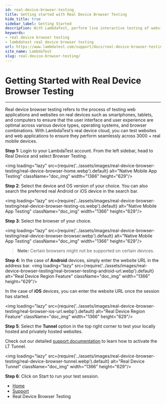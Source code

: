 ```yaml
---
id: real-device-browser-testing
title: Getting started with Real Device Browser Testing
hide_title: true
sidebar_label: Getting Started
description: With LambdaTest, perform live interactive testing of websites and web applications on real Android and iOS devices to ensure seamless user experience.
keywords:
- real device browser testing 
- lambdatest real device browser testing 
url: https://www.lambdatest.com/support/docs/real-device-browser-testing/
site_name: LambdaTest
slug: real-device-browser-testing/
---
```


<script type="application/ld+json"
      dangerouslySetInnerHTML={{ __html: JSON.stringify({
       "@context": "https://schema.org",
        "@type": "BreadcrumbList",
        "itemListElement": [{
          "@type": "ListItem",
          "position": 1,
          "name": "LambdaTest",
          "item": "https://www.lambdatest.com"
        },{
          "@type": "ListItem",
          "position": 2,
          "name": "Support",
          "item": "https://www.lambdatest.com/support/docs/"
        },{
          "@type": "ListItem",
          "position": 3,
          "name": "Native Mobile Browser Testing",
          "item": "https://www.lambdatest.com/support/docs/real-device-browser-testing/"
        }]
      })
    }}
></script>

# Getting Started with Real Device Browser Testing
***

Real device browser testing refers to the process of testing web applications and websites on real devices such as smartphones, tablets, and computers to ensure that the user interface and user experience are optimal across various device types, operating systems, and browser combinations. With LambdaTest’s real device cloud, you can test websites and web applications to ensure they perform seamlessly across 3000 + real mobile devices.


**Step 1:** Login to your LambdaTest account. From the left sidebar, head to Real Device and select Browser Testing.

<img loading="lazy" src={require('../assets/images/real-device-browser-testing/real-device-browser-home.webp').default} alt="Native Mobile App Testing"  className="doc_img" width="1366" height="629"/>

**Step 2**: Select the device and OS version of your choice. You can also search the preferred real Android or iOS device in the search bar.

<img loading="lazy" src={require('../assets/images/real-device-browser-testing/real-device-browser-testing-os.webp').default} alt="Native Mobile App Testing"  className="doc_img" width="1366" height="629"/>

**Step 3**: Select the browser of your choice. 

<img loading="lazy" src={require('../assets/images/real-device-browser-testing/real-device-browser-browser.webp').default} alt="Native Mobile App Testing"  className="doc_img" width="1366" height="629"/>

>**Note:** Certain browsers might not be supported on certain devices. 


**Step 4**: In the case of **Android** devices, simply enter the website URL in the address bar.
<img loading="lazy" src={require('../assets/images/real-device-browser-testing/real-browser-testing-android-url.webp').default} alt="Real Device Region Feature"  className="doc_img" width="1366" height="629"/>

In the case of **iOS** devices, you can enter the website URL once the session has started. 
 

<img loading="lazy" src={require('../assets/images/real-device-browser-testing/real-browser-ios-url.webp').default} alt="Real Device Region Feature"  className="doc_img" width="1366" height="629"/>

**Step 5**: Select the **Tunnel** option in the top right corner to test your locally hosted and privately hosted websites. 

Check out our detailed [support documentation](https://www.lambdatest.com/support/docs/testing-locally-hosted-pages/) to learn how to activate the LT Tunnel.

<img loading="lazy" src={require('../assets/images/real-device-browser-testing/real-device-browser-tunnel.webp').default} alt="Real Device Tunnel"  className="doc_img" width="1366" height="629"/>

**Step 6**: Click on Start to run your test session.


<nav aria-label="breadcrumbs">
  <ul className="breadcrumbs">
    <li className="breadcrumbs__item">
      <a className="breadcrumbs__link" href="https://www.lambdatest.com">
        Home
      </a>
    </li>
    <li className="breadcrumbs__item">
      <a className="breadcrumbs__link" target="_self" href="https://www.lambdatest.com/support/docs/">
        Support
      </a>
    </li>
    <li className="breadcrumbs__item breadcrumbs__item--active">
      <span className="breadcrumbs__link">
        Real Device Browser Testing
      </span>
    </li>
  </ul>
</nav>